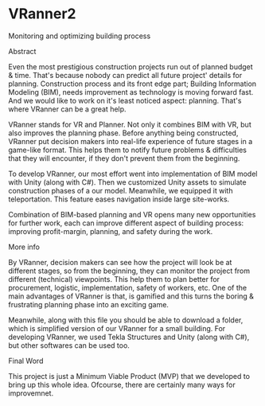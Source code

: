 # VRanner2
Monitoring and optimizing building process

Abstract

Even the most prestigious construction projects run out of planned budget & time. That's because nobody can predict all future project' details for planning. Construction process and its front edge part; Building Information Modeling (BIM), needs improvement as technology is moving forward fast. And we would like to work on it's least noticed aspect: planning. That's where VRanner can be a great help.

VRanner stands for VR and Planner. Not only it combines BIM with VR, but also improves the planning phase. Before anything being constructed, VRanner put decision makers into real-life experience of future stages in a game-like format. This helps them to notify future problems & difficulties that they will encounter, if they don't prevent them from the beginning.

To develop VRanner, our most effort went into implementation of BIM model with Unity (along with C#). Then we customized Unity assets to simulate construction phases of a our model. Meanwhile, we equipped it with teleportation. This feature eases navigation inside large site-works.

Combination of BIM-based planning and VR opens many new opportunities for further work, each can improve different aspect of building process: improving profit-margin, planning, and safety during the work.

More info

By VRanner, decision makers can see how the project will look be at different stages, so from the beginning, they can monitor the project from different (technical) viewpoints. This help them to plan better for procurement, logistic, implementation, safety of workers, etc. One of the main advantages of VRanner is that, is gamified and this turns the boring & frustrating planning phase into an exciting game.

Meanwhile, along with this file you should be able to download a folder, which is simplified version of our VRanner for a small building. For developing VRanner, we used Tekla Structures and Unity (along with C#), but other softwares can be used too.

Final Word

This project is just a Minimum Viable Product (MVP) that we developed to bring up this whole idea. Ofcourse, there are certainly many ways for improvemnet.
